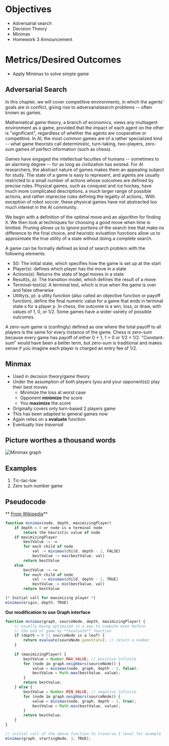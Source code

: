 # Objectives

* Adversarial search
* Decision Theory
* Minimax
* Homework 3 Announcement

# Metrics/Desired Outcomes

* Apply Minimax to solve simple game

## Adversarial Search

In this chapter, we will cover competitive environments, in which the agents'
goals are in conflict, giving rise to adversarialsearch problems -- often known as games.

Mathematical game theory, a branch of economics, views any multiagent environment
as a game, provided that the impact of each agent on the other is "significant",
regardless of whether the agents are cooperative or competitive. In AI, the most
common games are of a rather specialized kind -- what game theorists call deterministic, 
turn-taking, two-players, zero-sum games of perfect information (such as chess).

Games have engaged the intellectual faculties of humans -- sometimes to an 
alarming degree -- for as long as civilization has existed. For AI researchers,
the abstract nature of games makes them an appealing subject for study. The state
of a game is easy to represent, and agents are usually restricted to a small number 
of actions whose outcomes are defined by precise rules. Physical games, such as
conquest and ice hockey, have much more complicated descriptions, a much larger
range of possible actions, and rather imprecise rules defining the legality of 
actions,. With exception of robot soccer, these physical games have not abstracted
too much interest in the AI community.

We begin with a definition of the optimal move and an algorithm for finding it.
We then look at techniques for choosing a good move when time is limitted. 
Pruning allows us to ignore portions of the search tree that make no difference 
to the final choice, and heuristic evluattion functions allow us to approximate
the true utility of a state without doing a complete search.

A game can be formally defined as kind of search problem with the following elements:

* S0: The initial state, which specifies how the game is set up at the start
* Player(s): defines which player has the move in a state
* Actions(s): Returns the state of legal moves in a state
* Result(s, a): The transition model, which defines the result of a move
* Terminal-test(s): A terminal test, which is true when the game is over and false otherwise
* Utility(s, p): a utlity function (also called an objective function or payoff function), 
define the final numeric value for a game that ends in terminal state s for a player p. 
In chess, the outcome is a win, loss, or draw, with values of 1, 0, or 1/2. Some games 
have a wider variety of possible outcomes.

A zero-sum game is (confingly) defined as one where the total payoff to all players 
is the same for every instance of the game. Chess is zero-sum because every game
has payoff of either 0 + 1, 1 + 0 or 1/2 + 1/2. "Constant-sum" would have been a
better term, but zero-sum is traditional and makes sense if you imagine each 
player is charged an entry fee of 1/2.

## Minmax

* Used in decision theory/game theory
* Under the assumption of both players (you and your opponent(s)) play their best moves
    * Minimize the loss at worst case
    * Opponent **minimize** the score
    * You **maximize** the score
* Originally covers only turn-based 2 players game
* This has been adapted to general games now
* Again relies on a **evaluate** function
* Eventually *tree traversal*

## Picture worthes a thousand words

![Minimax graph](imgs/minimax-example.png)

## Examples

1. Tic-tac-toe
2. Zero sum number game

## Pseudocode

** [From Wikipedia](https://en.wikipedia.org/wiki/Minimax)**
```js
function minimax(node, depth, maximizingPlayer)
    if depth = 0 or node is a terminal node
        return the heuristic value of node
    if maximizingPlayer
        bestValue := -∞
        for each child of node
            val := minimax(child, depth - 1, FALSE)
            bestValue := max(bestValue, val)
        return bestValue
    else
        bestValue := +∞
        for each child of node
            val := minimax(child, depth - 1, TRUE)
            bestValue := min(bestValue, val)
        return bestValue

(* Initial call for maximizing player *)
minimax(origin, depth, TRUE)
```

**Our modification to use Graph interface**
```js
function minimax(graph, sourceNode, depth, maximizingPlayer) {
    // usually being optimized in a way to compute even before
    // the end of game by **evaluate** function
    if (depth = 0 || sourceNode is a leaf) {
        return evaluate(soureNode.gameState); // return a number
    }
    
    if (maximizingPlayer) {
        bestValue = Number.MAX_VALUE; // positive infinite
        for (node in graph.neighbors(sourceNode)) {
            value = minimax(node, graph, depth - 1, false);
            bestValue = Math.max(bestValue, value);
        }
        return bestValue;
    } else {
        bestValue = Number.MIN_VALUE; // negative infinite
        for (node in graph.neighbors(sourceNode)) {
            value = minimax(node, graph, depth - 1, true);
            bestValue = Math.min(bestValue, value);
        }
        return bestValue;
    }
}

// initial call of the above function to traverse 3 level for example
minimax(graph, startingNode, 3, TRUE); 
```